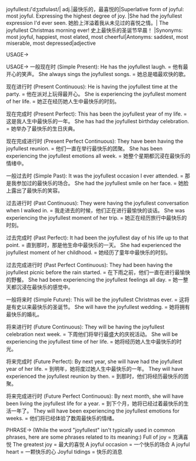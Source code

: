 joyfullest:/ˈdʒɔɪfʊləst/| adj.|最快乐的，最喜悦的|Superlative form of joyful: most joyful.  Expressing the highest degree of joy. |She had the joyfullest expression I'd ever seen. 她脸上洋溢着我从未见过的喜悦之情。| The joyfullest Christmas morning ever! 史上最快乐的圣诞节早晨！ |Synonyms: most joyful, happiest, most elated, most cheerful|Antonyms: saddest, most miserable, most depressed|adjective

USAGE->

USAGE->
一般现在时 (Simple Present):
He has the joyfullest laugh. = 他有最开心的笑声。
She always sings the joyfullest songs. = 她总是唱最欢快的歌。

现在进行时 (Present Continuous):
He is having the joyfullest time at the party. = 他在派对上玩得最开心。
She is experiencing the joyfullest moment of her life. = 她正在经历她人生中最快乐的时刻。

现在完成时 (Present Perfect):
This has been the joyfullest year of my life. = 这是我人生中最快乐的一年。
She has had the joyfullest birthday celebration. = 她举办了最快乐的生日庆典。

现在完成进行时 (Present Perfect Continuous):
They have been having the joyfullest reunion. = 他们一直在举行最快乐的团聚。
She has been experiencing the joyfullest emotions all week. = 她整个星期都沉浸在最快乐的情绪中。

一般过去时 (Simple Past):
It was the joyfullest occasion I ever attended. = 那是我参加过的最快乐的场合。
She had the joyfullest smile on her face. = 她脸上露出了最快乐的笑容。

过去进行时 (Past Continuous):
They were having the joyfullest conversation when I walked in. = 我走进去的时候，他们正在进行最愉快的谈话。
She was experiencing the joyfullest moment of her trip. = 她正在经历旅行中最快乐的时刻。

过去完成时 (Past Perfect):
It had been the joyfullest day of his life up to that point. = 直到那时，那是他生命中最快乐的一天。
She had experienced the joyfullest moment of her childhood. = 她经历了童年中最快乐的时刻。

过去完成进行时 (Past Perfect Continuous):
They had been having the joyfullest picnic before the rain started. = 在下雨之前，他们一直在进行最愉快的野餐。
She had been experiencing the joyfullest feelings all day. = 她一整天都沉浸在最快乐的感觉中。

一般将来时 (Simple Future):
This will be the joyfullest Christmas ever. = 这将是有史以来最快乐的圣诞节。
She will have the joyfullest wedding. = 她将拥有最快乐的婚礼。

将来进行时 (Future Continuous):
They will be having the joyfullest celebration next week. = 下周他们将举行最盛大的庆祝活动。
She will be experiencing the joyfullest time of her life. = 她将经历她人生中最快乐的时光。

将来完成时 (Future Perfect):
By next year, she will have had the joyfullest year of her life. = 到明年，她将度过她人生中最快乐的一年。
They will have experienced the joyfullest reunion by then. = 到那时，他们将经历最快乐的团聚。

将来完成进行时 (Future Perfect Continuous):
By next month, she will have been living the joyfullest life for a year. = 到下个月，她将已经过着最快乐的生活一年了。
They will have been experiencing the joyfullest emotions for weeks. = 他们将已经体验了数周最快乐的情绪。


PHRASE->
(While the word "joyfullest" isn't typically used in common phrases, here are some phrases related to its meaning:)
Full of joy = 充满喜悦
The greatest joy = 最大的喜悦
A joyful occasion = 一个快乐的场合
A joyful heart = 一颗快乐的心
Joyful tidings = 快乐的消息
